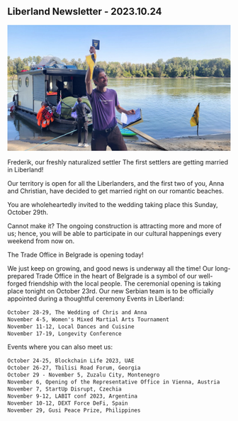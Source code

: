Liberland Newsletter - 2023.10.24
---------------------------------

![freshly naturalized settler](/images/fb-naturalized-settler-600x500.jpg)

Frederik, our freshly naturalized settler
The first settlers are getting married in Liberland!


Our territory is open for all the Liberlanders, and the first two of you, Anna and Christian, have decided to get married right on our romantic beaches. 

 

You are wholeheartedly invited to the wedding taking place this Sunday, October 29th.

 

Cannot make it? The ongoing construction is attracting more and more of us; hence, you will be able to participate in our cultural happenings every weekend from now on.

 
The Trade Office in Belgrade is opening today!

 

We just keep on growing, and good news is underway all the time! Our long-prepared Trade Office in the heart of Belgrade is a symbol of our well-forged friendship with the local people. The ceremonial opening is taking place tonight on October 23rd. Our new Serbian team is to be officially appointed during a thoughtful ceremony
Events in Liberland:

    October 28-29, The Wedding of Chris and Anna
    November 4-5, Women's Mixed Martial Arts Tournament
    November 11-12, Local Dances and Cuisine
    November 17-19, Longevity Conference

 
Events where you can also meet us:

    October 24-25, Blockchain Life 2023, UAE
    October 26-27, Tbilisi Road Forum, Georgia
    October 29 - November 5, Zuzalu City, Montenegro
    November 6, Opening of the Representative Office in Vienna, Austria
    November 7, StartUp Disrupt, Czechia
    November 9-12, LABIT conf 2023, Argentina
    November 10-12, DEXT Force DeFi, Spain
    November 29, Gusi Peace Prize, Philippines

